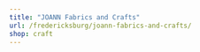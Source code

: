 ```yaml
---
title: "JOANN Fabrics and Crafts"
url: /fredericksburg/joann-fabrics-and-crafts/
shop: craft
---
```


